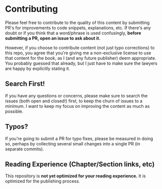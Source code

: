 # Contributing

Please feel free to contribute to the quality of this content by submitting PR's for improvements to code snippets, explanations, etc. If there's any doubt or if you think that a word/phrase is used confusingly, **before submitting a PR, open an issue to ask about it.**

However, if you choose to contribute content (not just typo corrections) to this repo, you agree that you're giving me a non-exclusive license to use that content for the book, as I (and any future publisher) deem appropriate. You probably guessed that already, but I just have to make sure the lawyers are happy by explicitly stating it.

## Search First!

If you have any questions or concerns, please make sure to search the issues (both open and closed!) first, to keep the churn of issues to a minimum. I want to keep my focus on improving the content as much as possible.

## Typos?

If you're going to submit a PR for typo fixes, please be measured in doing so, perhaps by collecting several small changes into a single PR (in separate commits).

## Reading Experience (Chapter/Section links, etc)

This repository is **not yet optimized for your reading experience.** It is optimized for the publishing process.
